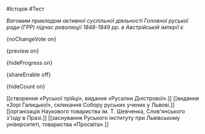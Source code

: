 #Історія #Тест

*Вагомим прикладом активної суспільної діяльності Головної руської ради  (ГРР) підчас революції 1848-1849 рр. в Австрійській імперії є*

{noChangeVote on}

{preview on}

{hideProgress on}

{shareEnable off}

{hideCount on}

[[створення «Руської трійці», видання «Русалки Дністрової».]]
[[видання «Зорі Галицької», скликання Собору руських учених у Львові.]]
[[організація Наукового товариства ім. Т. Шевченка, Слов'янського з'їзду в Празі.]]
[[заснування Руського інституту при Львівському університеті, товариства «Просвіта».]]
